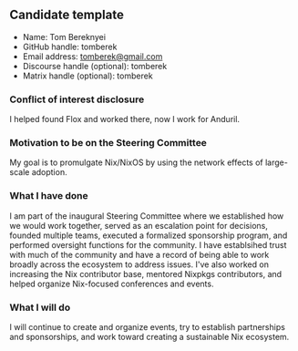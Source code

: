 ## Candidate template

* Name: Tom Bereknyei
* GitHub handle: tomberek
* Email address: tomberek@gmail.com
* Discourse handle (optional): tomberek
* Matrix handle (optional): tomberek

### Conflict of interest disclosure

I helped found Flox and worked there, now I work for Anduril.

### Motivation to be on the Steering Committee

My goal is to promulgate Nix/NixOS by using the network effects of large-scale adoption.

### What I have done

I am part of the inaugural Steering Committee where we established how we would work together, served as an escalation point for decisions, founded multiple teams, executed a formalized sponsorship program, and performed oversight functions for the community. I have establsihed trust with much of the community and have a record of being able to work broadly across the ecosystem to address issues. I've also worked on increasing the Nix contributor base, mentored Nixpkgs contributors, and helped organize Nix-focused conferences and events.

### What I will do

I will continue to create and organize events, try to establish partnerships and sponsorships, and work toward creating a sustainable Nix ecosystem.
